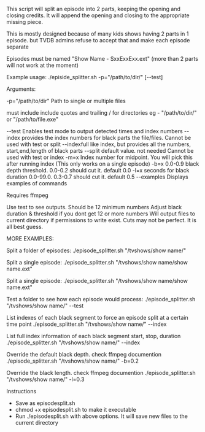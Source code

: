 This script will split an episode into 2 parts, keeping the opening and closing credits.
It will append the opening and closing to the appropriate missing piece.

This is mostly designed because of many kids shows having 2 parts in 1 episode.
but TVDB admins refuse to accept that and make each episode separate

Episodes must be named  "Show Name - SxxExxExx.ext" (more than 2 parts will not work at the moment)

Example usage: ./episide_splitter.sh -p="/path/to/dir/" [--test]

Arguments:

-p="/path/to/dir"  Path to single or multiple files

must include include quotes and trailing / for directories
eg - "/path/to/dir/" or "/path/to/file.exe"

--test  Enables test mode to output detected times and index numbers
--index  provides the index numbers for black parts the file/files. Cannot be used with test or split
--indexfull like index, but provides all the numbers, start,end,length of black parts
--split  default value. not needed Cannot be used with test or index
-m=x Index number for midpoint. You will pick this after running index (This only works on a single episode)
-b=x 0.0-0.9 black depth threshold. 0.0-0.2 should cut it. default 0.0
-l=x seconds for black duration 0.0-99.0. 0.3-0.7 should cut it. default 0.5
--examples  Displays examples of commands

Requires ffmpeg


Use test to see outputs. Should be 12 minimum numbers
Adjust black duration & threshold if you dont get 12 or more numbers
Will output files to current directory if permissions to write exist.
Cuts may not be perfect. It is all best guess.


MORE EXAMPLES:


Split a folder of episodes:
./episode_splitter.sh "/tvshows/show name/"

Split a single episode:
./episode_splitter.sh "/tvshows/show name/show name.ext"

Split a single episode:
./episode_splitter.sh "/tvshows/show name/show name.ext"

Test a folder to see how each episode would process:
./episode_splitter.sh "/tvshows/show name/" --test

List indexes of each black segment to force an episode split at a certain time point
./episode_splitter.sh "/tvshows/show name/" --index

List full index information of each black segment start, stop, duration
./episode_splitter.sh "/tvshows/show name/" --index

Override the default black depth. check ffmpeg documention
./episode_splitter.sh "/tvshows/show name/" -b=0.2

Override the black length. check ffmpeg documention
./episode_splitter.sh "/tvshows/show name/" -l=0.3


Instructions
- Save as episodesplit.sh
- chmod +x episodesplit.sh to make it executable
- Run ./episodesplit.sh with above options. It will save new files to the current directory
